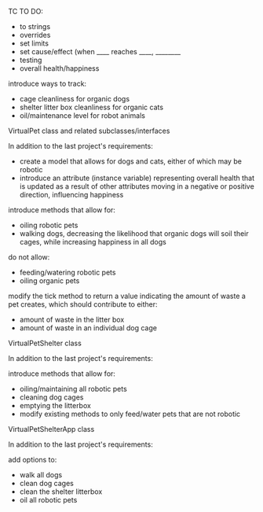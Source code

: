 TC TO DO:

- to strings
- overrides
- set limits
- set cause/effect (when ____ reaches ____, ________
- testing
- overall health/happiness








introduce ways to track:
- cage cleanliness for organic dogs
- shelter litter box cleanliness for organic cats
- oil/maintenance level for robot animals
 
 VirtualPet class and related subclasses/interfaces
 
 

In addition to the last project's requirements:

- create a model that allows for dogs and cats, either of which may be robotic
- introduce an attribute (instance variable) representing overall health that is updated as a result of other attributes moving in a negative or positive direction, influencing happiness

introduce methods that allow for:
- oiling robotic pets
- walking dogs, decreasing the likelihood that organic dogs will soil their cages, while increasing happiness in all dogs

do not allow:
- feeding/watering robotic pets
- oiling organic pets
 
modify the tick method to return a value indicating the amount of waste a pet creates, which should contribute to either:
- amount of waste in the litter box
- amount of waste in an individual dog cage
 
 
 
 
 
 VirtualPetShelter class

In addition to the last project's requirements:

introduce methods that allow for:

- oiling/maintaining all robotic pets
- cleaning dog cages
- emptying the litterbox
- modify existing methods to only feed/water pets that are not robotic
 
 
 
 
 

VirtualPetShelterApp class

In addition to the last project's requirements:

add options to:
- walk all dogs
- clean dog cages
- clean the shelter litterbox
- oil all robotic pets